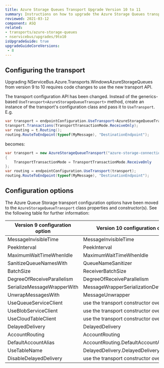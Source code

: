 ```yaml
---
title: Azure Storage Queues Transport Upgrade Version 10 to 11
summary: Instructions on how to upgrade the Azure Storage Queues transport from version 10 to 11.
reviewed: 2021-03-12
component: ASQ
related:
- transports/azure-storage-queues
- nservicebus/upgrades/9to10
isUpgradeGuide: true
upgradeGuideCoreVersions:
 - 8
---
```


## Configuring the transport

Upgrading NServiceBus.Azure.Transports.WindowsAzureStorageQueues from version 9 to 10 requires code changes to use the new transport API.

The transport configuration API has been changed. Instead of the generics-based `UseTransport<AzureStorageQueueTransport>` method, create an instance of the transport's configuration class and pass it to `UseTransport`. E.g.

```csharp
var transport = endpointConfiguration.UseTransport<AzureStorageQueueTransport>();
transport.Transactions(TransportTransactionMode.ReceiveOnly);
var routing = t.Routing();
routing.RouteToEndpoint(typeof(MyMessage), "DestinationEndpoint");
```

becomes:

```csharp
var transport = new AzureStorageQueueTransport("azure-storage-connection-string")
{
    TransportTransactionMode = TransportTransactionMode.ReceiveOnly
};
var routing = endpointConfiguration.UseTransport(transport);
routing.RouteToEndpoint(typeof(MyMessage), "DestinationEndpoint");
```

## Configuration options

The Azure Queue Storage transport configuration options have been moved to the `AzureStorageQueueTransport` class properties and constructor(s). See the following table for further information:

| Version 9 configuration option                        | Version 10 configuration option          |
| ----------------------------------------------------- | -----------------------------------------|
| MessageInvisibleTime                                  | MessageInvisibleTime                     |
| PeekInterval                                          | PeekInterval                             |
| MaximumWaitTimeWhenIdle                               | MaximumWaitTimeWhenIdle                  |
| SanitizeQueueNamesWith                                | QueueNameSanitizer                       |
| BatchSize                                             | ReceiverBatchSize                        |
| DegreeOfReceiveParallelism                            | DegreeOfReceiveParallelism               |
| SerializeMessageWrapperWith<TSerializationDefinition> | MessageWrapperSerializationDefinition    |
| UnwrapMessagesWith                                    | MessageUnwrapper                         |
| UseQueueServiceClient                                 | use the transport constructor overload   |
| UseBlobServiceClient                                  | use the transport constructor overload   |
| UseCloudTableClient                                   | use the transport constructor overload   |
| DelayedDelivery                                       | DelayedDelivery                          |
| AccountRouting                                        | AccountRouting                           |
| DefaultAccountAlias                                   | AccountRouting.DefaultAccountAlias       |
| UseTableName                                          | DelayedDelivery.DelayedDeliveryTableName |
| DisableDelayedDelivery                                | use the transport constructor overload   |
